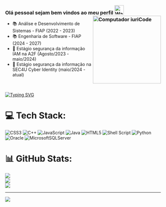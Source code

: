 ### Olá pessoal sejam bem vindos ao meu perfil <img src="https://raw.githubusercontent.com/Tarikul-Islam-Anik/Animated-Fluent-Emojis/master/Emojis/Hand%20gestures/Waving%20Hand.png" alt="Waving Hand" width="30" height="30"/><img src="https://i.pinimg.com/originals/f5/8f/e8/f58fe8e19a7e25ddf0c459a3599261d6.gif" min-width="380px" max-width="380px" width="220px" align="right" alt="Computador iuriCode">

- 📚 Análise e Desenvolvimento de Sistemas - FIAP (2022 - 2023)
- 📚 Engenharia de Software - FIAP (2024 - 2027) 
- 💼 Estágio segurança da informação IAM na A2F (Agosto/2023 - maio/2024)
- 💼 Estágio segurança da informação na SEC4U Cyber Identity (maio/2024 - atual)

  
<br><br>[![Typing SVG](https://readme-typing-svg.herokuapp.com/?color=fff&size=35&center=true&vCenter=true&width=1000&lines=HELLO,+My+name+is+Adolfo;I'm+20+years+old;I'm+from+Brazil;I'm+studying+Software+Engineering;Be+Welcome!+:%29)](https://git.io/typing-svg)
 


# 💻 Tech Stack:
![CSS3](https://img.shields.io/badge/css3-%231572B6.svg?style=for-the-badge&logo=css3&logoColor=white) ![C++](https://img.shields.io/badge/c++-%2300599C.svg?style=for-the-badge&logo=c%2B%2B&logoColor=white) ![JavaScript](https://img.shields.io/badge/javascript-%23323330.svg?style=for-the-badge&logo=javascript&logoColor=%23F7DF1E) ![Java](https://img.shields.io/badge/java-%23ED8B00.svg?style=for-the-badge&logo=openjdk&logoColor=white) ![HTML5](https://img.shields.io/badge/html5-%23E34F26.svg?style=for-the-badge&logo=html5&logoColor=white) ![Shell Script](https://img.shields.io/badge/shell_script-%23121011.svg?style=for-the-badge&logo=gnu-bash&logoColor=white) ![Python](https://img.shields.io/badge/python-3670A0?style=for-the-badge&logo=python&logoColor=ffdd54) ![Oracle](https://img.shields.io/badge/Oracle-F80000?style=for-the-badge&logo=oracle&logoColor=white) ![MicrosoftSQLServer](https://img.shields.io/badge/Microsoft%20SQL%20Server-CC2927?style=for-the-badge&logo=microsoft%20sql%20server&logoColor=white)
# 📊 GitHub Stats:
![](https://github-readme-stats.vercel.app/api?username=Adolfohada&theme=dark&hide_border=false&include_all_commits=true&count_private=false)<br/>
![](https://github-readme-streak-stats.herokuapp.com/?user=Adolfohada&theme=dark&hide_border=false)<br/>
![](https://github-readme-stats.vercel.app/api/top-langs/?username=Adolfohada&theme=dark&hide_border=false&include_all_commits=true&count_private=false&layout=compact)

---
[![](https://visitcount.itsvg.in/api?id=Adolfohada&icon=0&color=0)](https://visitcount.itsvg.in)

<!-- Proudly created with GPRM ( https://gprm.itsvg.in ) -->
